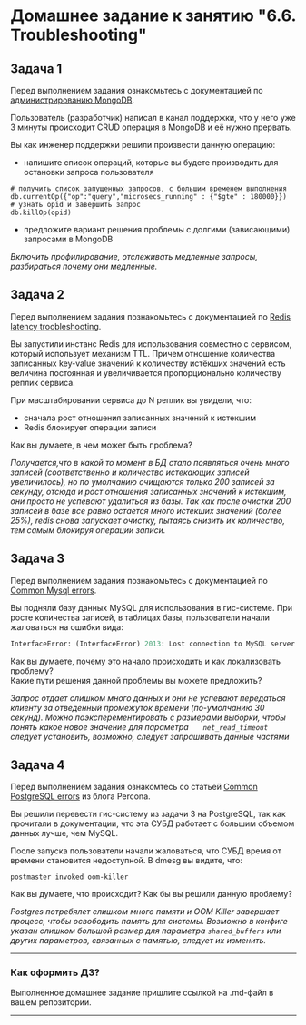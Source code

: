 # Домашнее задание к занятию "6.6. Troubleshooting"

## Задача 1

Перед выполнением задания ознакомьтесь с документацией по [администрированию MongoDB](https://docs.mongodb.com/manual/administration/).

Пользователь (разработчик) написал в канал поддержки, что у него уже 3 минуты происходит CRUD операция в MongoDB и её 
нужно прервать. 

Вы как инженер поддержки решили произвести данную операцию:
- напишите список операций, которые вы будете производить для остановки запроса пользователя
```
# получить список запущенных запросов, с большим временем выполнения
db.currentOp({"op":"query","microsecs_running" : {"$gte" : 180000}})
# узнать opid и завершить запрос
db.killOp(opid)
```
- предложите вариант решения проблемы с долгими (зависающими) запросами в MongoDB  

*Включить профилирование, отслеживать медленные запросы, разбираться почему они медленные.*

## Задача 2

Перед выполнением задания познакомьтесь с документацией по [Redis latency troobleshooting](https://redis.io/topics/latency).

Вы запустили инстанс Redis для использования совместно с сервисом, который использует механизм TTL. 
Причем отношение количества записанных key-value значений к количеству истёкших значений есть величина постоянная и
увеличивается пропорционально количеству реплик сервиса. 

При масштабировании сервиса до N реплик вы увидели, что:
- сначала рост отношения записанных значений к истекшим
- Redis блокирует операции записи

Как вы думаете, в чем может быть проблема?  

*Получается,что в какой то момент в БД стало появляться очень много записей (соответственно и количество истекающих записей увеличилось), но по умолчанию очищаются только 200 записей за секунду, отсюда и рост отношения записанных значений к истекшим, они просто не успевают удалиться из базы. Так как после очистки 200 записей в базе все равно остается много истекших значений (более 25%), redis снова запускает очистку, пытаясь снизить их количество, тем самым блокируя операции записи.*
 
## Задача 3

Перед выполнением задания познакомьтесь с документацией по [Common Mysql errors](https://dev.mysql.com/doc/refman/8.0/en/common-errors.html).

Вы подняли базу данных MySQL для использования в гис-системе. При росте количества записей, в таблицах базы,
пользователи начали жаловаться на ошибки вида:
```python
InterfaceError: (InterfaceError) 2013: Lost connection to MySQL server during query u'SELECT..... '
```

Как вы думаете, почему это начало происходить и как локализовать проблему?  
Какие пути решения данной проблемы вы можете предложить?  

*Запрос отдает слишком много данных и они не успевают передаться клиенту за отведенный промежуток времени (по-умолчанию 30 секунд). Можно поэксперементировать с размерами выборки, чтобы понять какое новое значение для параметра `	net_read_timeout` следует установить, возможно, следует запрашивать данные частями*  

## Задача 4

Перед выполнением задания ознакомтесь со статьей [Common PostgreSQL errors](https://www.percona.com/blog/2020/06/05/10-common-postgresql-errors/) из блога Percona.

Вы решили перевести гис-систему из задачи 3 на PostgreSQL, так как прочитали в документации, что эта СУБД работает с 
большим объемом данных лучше, чем MySQL.

После запуска пользователи начали жаловаться, что СУБД время от времени становится недоступной. В dmesg вы видите, что:

`postmaster invoked oom-killer`

Как вы думаете, что происходит?
Как бы вы решили данную проблему?  

*Postgres потребялет слишком много памяти и OOM Killer завершает процесс, чтобы освободить память для системы. Возможно в конфиге указан слишком большой размер для параметра `shared_buffers` или других параметров, связанных с памятью, следует их изменить.*

---

### Как оформить ДЗ?

Выполненное домашнее задание пришлите ссылкой на .md-файл в вашем репозитории.

---
